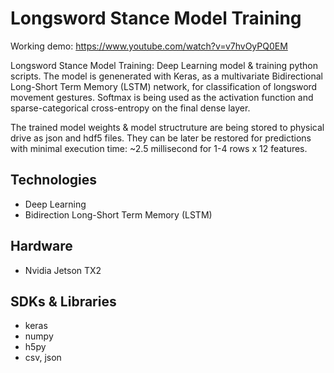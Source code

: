 # Longsword Stance Model Training #

Working demo: https://www.youtube.com/watch?v=v7hvOyPQ0EM

Longsword Stance Model Training: Deep Learning model & training python scripts. The model is genenerated with Keras, as a multivariate Bidirectional Long-Short Term Memory (LSTM) network, for classification of longsword movement gestures. Softmax is being used as the activation function and sparse-categorical cross-entropy on the final dense layer.

The trained model weights & model structruture are being stored to physical drive as json and hdf5 files. They can be later be restored for predictions with minimal execution time: ~2.5 millisecond for 1-4 rows x 12 features. 

## Technologies
- Deep Learning
- Bidirection Long-Short Term Memory (LSTM)

## Hardware
- Nvidia Jetson TX2

## SDKs & Libraries
- keras
- numpy
- h5py
- csv, json